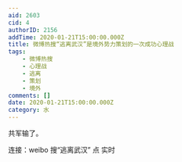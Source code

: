 ```yaml
---
aid: 2603
cid: 4
authorID: 2156
addTime: 2020-01-21T15:00:00.000Z
title: 微博热搜“逃离武汉”是境外势力策划的一次成功心理战
tags:
    - 微博热搜
    - 心理战
    - 逃离
    - 策划
    - 境外
comments: []
date: 2020-01-21T15:00:00.000Z
category: 水
---
```


共军输了。

连接：weibo 搜“逃离武汉” 点 实时
